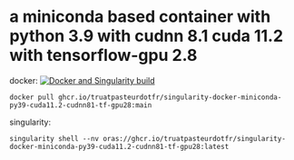 # a miniconda based  container with python 3.9 with cudnn 8.1 cuda 11.2 with tensorflow-gpu 2.8 
docker: [![Docker and Singularity build](https://github.com/truatpasteurdotfr/singularity-docker-miniconda-py39-cuda11.2-cudnn81-tf-gpu28/actions/workflows/docker-singularity-publish.yml/badge.svg)](https://github.com/truatpasteurdotfr/singularity-docker-miniconda-py39-cuda11.2-cudnn81-tf-gpu28/actions/workflows/docker-singularity-publish.yml)
```
docker pull ghcr.io/truatpasteurdotfr/singularity-docker-miniconda-py39-cuda11.2-cudnn81-tf-gpu28:main
```
singularity:
```
singularity shell --nv oras://ghcr.io/truatpasteurdotfr/singularity-docker-miniconda-py39-cuda11.2-cudnn81-tf-gpu28:latest
```

